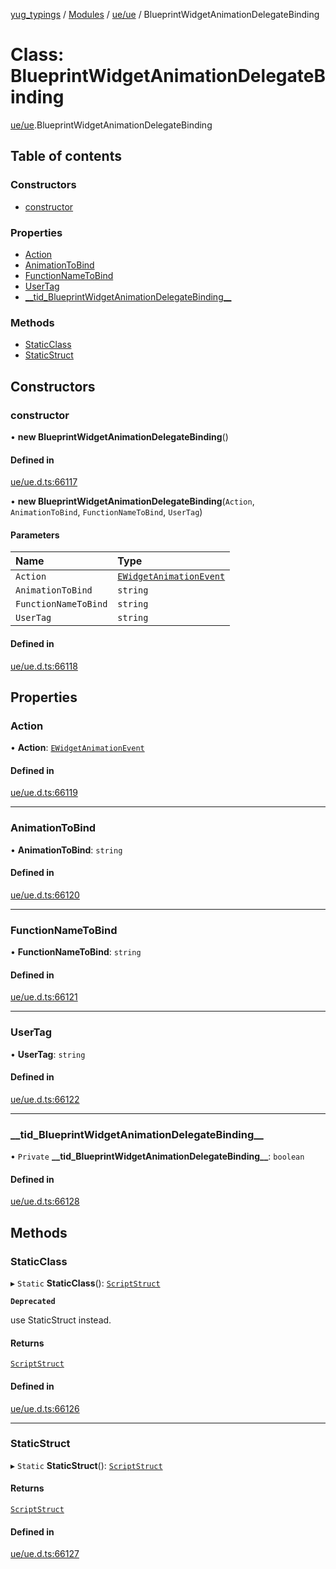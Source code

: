 [yug_typings](../README.md) / [Modules](../modules.md) / [ue/ue](../modules/ue_ue.md) / BlueprintWidgetAnimationDelegateBinding

# Class: BlueprintWidgetAnimationDelegateBinding

[ue/ue](../modules/ue_ue.md).BlueprintWidgetAnimationDelegateBinding

## Table of contents

### Constructors

- [constructor](ue_ue.BlueprintWidgetAnimationDelegateBinding.md#constructor)

### Properties

- [Action](ue_ue.BlueprintWidgetAnimationDelegateBinding.md#action)
- [AnimationToBind](ue_ue.BlueprintWidgetAnimationDelegateBinding.md#animationtobind)
- [FunctionNameToBind](ue_ue.BlueprintWidgetAnimationDelegateBinding.md#functionnametobind)
- [UserTag](ue_ue.BlueprintWidgetAnimationDelegateBinding.md#usertag)
- [\_\_tid\_BlueprintWidgetAnimationDelegateBinding\_\_](ue_ue.BlueprintWidgetAnimationDelegateBinding.md#__tid_blueprintwidgetanimationdelegatebinding__)

### Methods

- [StaticClass](ue_ue.BlueprintWidgetAnimationDelegateBinding.md#staticclass)
- [StaticStruct](ue_ue.BlueprintWidgetAnimationDelegateBinding.md#staticstruct)

## Constructors

### constructor

• **new BlueprintWidgetAnimationDelegateBinding**()

#### Defined in

[ue/ue.d.ts:66117](https://github.com/YugMetaverse/yug_typings/blob/b7d9b19/ue/ue.d.ts#L66117)

• **new BlueprintWidgetAnimationDelegateBinding**(`Action`, `AnimationToBind`, `FunctionNameToBind`, `UserTag`)

#### Parameters

| Name | Type |
| :------ | :------ |
| `Action` | [`EWidgetAnimationEvent`](../enums/ue_ue.EWidgetAnimationEvent.md) |
| `AnimationToBind` | `string` |
| `FunctionNameToBind` | `string` |
| `UserTag` | `string` |

#### Defined in

[ue/ue.d.ts:66118](https://github.com/YugMetaverse/yug_typings/blob/b7d9b19/ue/ue.d.ts#L66118)

## Properties

### Action

• **Action**: [`EWidgetAnimationEvent`](../enums/ue_ue.EWidgetAnimationEvent.md)

#### Defined in

[ue/ue.d.ts:66119](https://github.com/YugMetaverse/yug_typings/blob/b7d9b19/ue/ue.d.ts#L66119)

___

### AnimationToBind

• **AnimationToBind**: `string`

#### Defined in

[ue/ue.d.ts:66120](https://github.com/YugMetaverse/yug_typings/blob/b7d9b19/ue/ue.d.ts#L66120)

___

### FunctionNameToBind

• **FunctionNameToBind**: `string`

#### Defined in

[ue/ue.d.ts:66121](https://github.com/YugMetaverse/yug_typings/blob/b7d9b19/ue/ue.d.ts#L66121)

___

### UserTag

• **UserTag**: `string`

#### Defined in

[ue/ue.d.ts:66122](https://github.com/YugMetaverse/yug_typings/blob/b7d9b19/ue/ue.d.ts#L66122)

___

### \_\_tid\_BlueprintWidgetAnimationDelegateBinding\_\_

• `Private` **\_\_tid\_BlueprintWidgetAnimationDelegateBinding\_\_**: `boolean`

#### Defined in

[ue/ue.d.ts:66128](https://github.com/YugMetaverse/yug_typings/blob/b7d9b19/ue/ue.d.ts#L66128)

## Methods

### StaticClass

▸ `Static` **StaticClass**(): [`ScriptStruct`](ue_ue.ScriptStruct.md)

**`Deprecated`**

use StaticStruct instead.

#### Returns

[`ScriptStruct`](ue_ue.ScriptStruct.md)

#### Defined in

[ue/ue.d.ts:66126](https://github.com/YugMetaverse/yug_typings/blob/b7d9b19/ue/ue.d.ts#L66126)

___

### StaticStruct

▸ `Static` **StaticStruct**(): [`ScriptStruct`](ue_ue.ScriptStruct.md)

#### Returns

[`ScriptStruct`](ue_ue.ScriptStruct.md)

#### Defined in

[ue/ue.d.ts:66127](https://github.com/YugMetaverse/yug_typings/blob/b7d9b19/ue/ue.d.ts#L66127)
